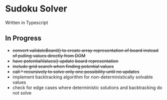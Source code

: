 # Sudoku Solver
Written in Typescript

## In Progress
- ~~convert validateBoard() to create array representation of board instead of pulling values directly from DOM~~
- ~~have potentialValues() update board representation~~
- ~~include grid search when finding potential values~~
- ~~call ^ recursively to solve only one possibility until no updates~~
- implement backtracking algorithm for non-deterministically solvable values
- check for edge cases where deterministic solutions and backtracking do not solve

